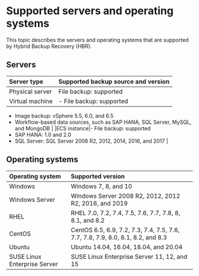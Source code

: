 # Supported servers and operating systems

This topic describes the servers and operating systems that are supported by Hybrid Backup Recovery \(HBR\).

## Servers

|Server type|Supported backup source and version|
|:----------|:----------------------------------|
|Physical server|File backup: supported|
|Virtual machine|-   File backup: supported
-   Image backup: vSphere 5.5, 6.0, and 6.5
-   Workflow-based data sources, such as SAP HANA, SQL Server, MySQL, and MongoDB |
|ECS instance|-   File backup: supported
-   SAP HANA: 1.0 and 2.0
-   SQL Server: SQL Server 2008 R2, 2012, 2014, 2016, and 2017 |

## Operating systems

|Operating system|Supported version|
|:---------------|:----------------|
|Windows|Windows 7, 8, and 10|
|Windows Server|Windows Server 2008 R2, 2012, 2012 R2, 2016, and 2019|
|RHEL|RHEL 7.0, 7.2, 7.4, 7.5, 7.6, 7.7, 7.8, 8, 8.1, and 8.2|
|CentOS|CentOS 6.5, 6.9, 7.2, 7.3, 7.4, 7.5, 7.6, 7.7, 7.8, 7.9, 8.0, 8.1, 8.2, and 8.3|
|Ubuntu|Ubuntu 14.04, 16.04, 18.04, and 20.04|
|SUSE Linux Enterprise Server|SUSE Linux Enterprise Server 11, 12, and 15|

